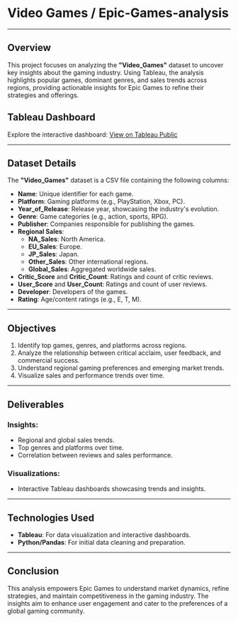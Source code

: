 # Video Games / Epic-Games-analysis

---

## **Overview**
This project focuses on analyzing the **"Video_Games"** dataset to uncover key insights about the gaming industry. Using Tableau, the analysis highlights popular games, dominant genres, and sales trends across regions, providing actionable insights for Epic Games to refine their strategies and offerings.

## Tableau Dashboard
Explore the interactive dashboard: [View on Tableau Public](https://public.tableau.com/app/profile/nisha.rathod6228/viz/Epic-Gaming/Dashboard1)


---

## **Dataset Details**
The **"Video_Games"** dataset is a CSV file containing the following columns:

- **Name**: Unique identifier for each game.
- **Platform**: Gaming platforms (e.g., PlayStation, Xbox, PC).
- **Year_of_Release**: Release year, showcasing the industry's evolution.
- **Genre**: Game categories (e.g., action, sports, RPG).
- **Publisher**: Companies responsible for publishing the games.
- **Regional Sales**:
  - **NA_Sales**: North America.
  - **EU_Sales**: Europe.
  - **JP_Sales**: Japan.
  - **Other_Sales**: Other international regions.
  - **Global_Sales**: Aggregated worldwide sales.
- **Critic_Score** and **Critic_Count**: Ratings and count of critic reviews.
- **User_Score** and **User_Count**: Ratings and count of user reviews.
- **Developer**: Developers of the games.
- **Rating**: Age/content ratings (e.g., E, T, M).

---

## **Objectives**
1. Identify top games, genres, and platforms across regions.
2. Analyze the relationship between critical acclaim, user feedback, and commercial success.
3. Understand regional gaming preferences and emerging market trends.
4. Visualize sales and performance trends over time.

---

## **Deliverables**
### **Insights**:
- Regional and global sales trends.
- Top genres and platforms over time.
- Correlation between reviews and sales performance.

### **Visualizations**:
- Interactive Tableau dashboards showcasing trends and insights.

---

## **Technologies Used**
- **Tableau**: For data visualization and interactive dashboards.
- **Python/Pandas**: For initial data cleaning and preparation.

---

## **Conclusion**
This analysis empowers Epic Games to understand market dynamics, refine strategies, and maintain competitiveness in the gaming industry. The insights aim to enhance user engagement and cater to the preferences of a global gaming community.
